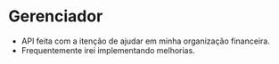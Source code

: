 # Gerenciador

- API feita com a itenção de ajudar em minha organização financeira.
- Frequentemente irei implementando melhorias.